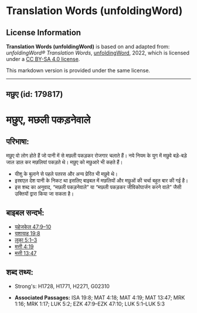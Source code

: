 # Translation Words (unfoldingWord)

## License Information

**Translation Words (unfoldingWord)** is based on and adapted from: _unfoldingWord® Translation Words_, [unfoldingWord](https://unfoldingword.org/utw), 2022, which is licensed under a [CC BY-SA 4.0 license](https://creativecommons.org/licenses/by-sa/4.0/legalcode.en).

This markdown version is provided under the same license.



--------------------------------

## मछुए (id: 179817)

मछुए, मछली पकड़नेवाले
=====================

परिभाषा:
--------

मछुए वो लोग होते हैं जो पानी में से मछली पकड़कर रोजगार चलाते हैं। नये नियम के युग में मछुवे बड़े\-बड़े जाल डाल कर मछलियां पकड़ते थे। मछुए को मछुआरे भी कहते हैं।

* यीशु के बुलाने से पहले पतरस और अन्य प्रेरित भी मछुवे थे।
* इस्राएल देश पानी के निकट था इसलिए बाइबल में मछलियों और मछुओं की चर्चा बहुत बार की गई है।
* इस शब्द का अनुवाद, “मछली पकड़नेवाले” या “मछली पकड़कर जीविकोपार्जन करने वाले” जैसी उक्तियों द्वारा किया जा सकता है।

बाइबल सन्दर्भ:
--------------

* [यहेजकेल 47:9–10](https://ref.ly/Ezek47:9-Ezek47:10)
* [यशायाह 19:8](https://ref.ly/Isa19:8)
* [लूका 5:1–3](https://ref.ly/Luke5:1-Luke5:3)
* [मत्ती 4:19](https://ref.ly/Matt4:19)
* [मत्ती 13:47](https://ref.ly/Matt13:47)

शब्द तथ्य:
----------

* Strong's: H1728, H1771, H2271, G02310

* **Associated Passages:** ISA 19:8; MAT 4:18; MAT 4:19; MAT 13:47; MRK 1:16; MRK 1:17; LUK 5:2; EZK 47:9–EZK 47:10; LUK 5:1–LUK 5:3

